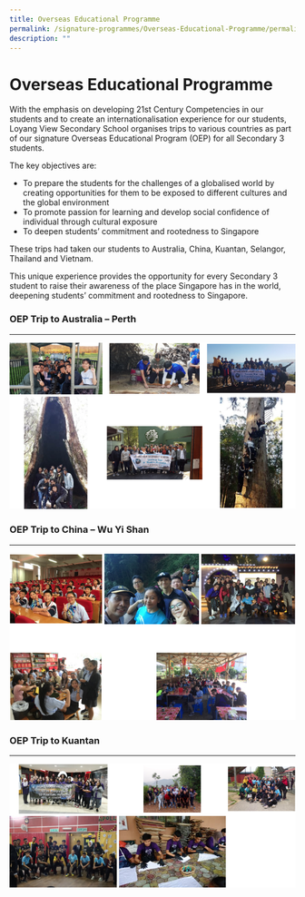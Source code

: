 ```yaml
---
title: Overseas Educational Programme
permalink: /signature-programmes/Overseas-Educational-Programme/permalink/
description: ""
---
```

Overseas Educational Programme
==============================

With the emphasis on developing 21st Century Competencies in our students and to create an internationalisation experience for our students, Loyang View Secondary School organises trips to various countries as part of our signature Overseas Educational Program (OEP) for all Secondary 3 students.  

The key objectives are:     

*   To prepare the students for the challenges of a globalised world by creating opportunities for them to be exposed to different cultures and the global environment
*   To promote passion for learning and develop social confidence of individual through cultural exposure
*   To deepen students’ commitment and rootedness to Singapore

These trips had taken our students to Australia, China, Kuantan, Selangor, Thailand and Vietnam.

This unique experience provides the opportunity for every Secondary 3 student to raise their awareness of the place Singapore has in the world, deepening students’ commitment and rootedness to Singapore.

### OEP Trip to Australia – Perth
-----------------------------

![](/images/Perth.png)

### OEP Trip to China – Wu Yi Shan
------------------------------

![](/images/China.png)

### OEP Trip to Kuantan
-------------------

![](/images/Kuantan.png)